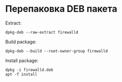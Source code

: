 # Перепаковка DEB пакета  #

Extract:
```
dpkg-deb --raw-extract firewalld
```

Build package:
```
dpkg-deb --build --root-owner-group firewalld
```

Install package:
```
dpkg -i firewalld.deb
apt -f install
```


